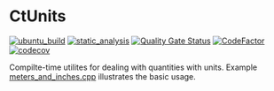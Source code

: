 # CtUnits

[![ubuntu_build](https://github.com/vil02/CtUnits/actions/workflows/ubuntu_build.yml/badge.svg)](https://github.com/vil02/CtUnits/actions/workflows/ubuntu_build.yml)
[![static_analysis](https://github.com/vil02/CtUnits/actions/workflows/static_analysis.yml/badge.svg)](https://github.com/vil02/CtUnits/actions/workflows/static_analysis.yml)
[![Quality Gate Status](https://sonarcloud.io/api/project_badges/measure?project=vil02_CtUnits&metric=alert_status)](https://sonarcloud.io/summary/new_code?id=vil02_CtUnits)
[![CodeFactor](https://www.codefactor.io/repository/github/vil02/ctunits/badge)](https://www.codefactor.io/repository/github/vil02/ctunits)
[![codecov](https://codecov.io/github/vil02/CtUnits/branch/master/graph/badge.svg?token=B1LD8I1WYH)](https://codecov.io/github/vil02/CtUnits)

Compilte-time utilites for dealing with quantities with units.
Example [meters_and_inches.cpp](./examples/meters_and_inches/meters_and_inches.cpp) illustrates the basic usage.

